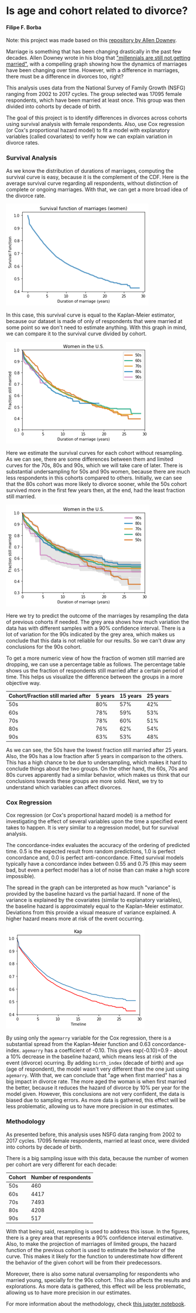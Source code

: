 # Is age and cohort related to divorce?

#### Filipe F. Borba

Note: this project was made based on this [repository by Allen Downey](https://github.com/AllenDowney/MarriageNSFG).

Marriage is something that has been changing drastically in the past few decades. Allen Downey wrote in his blog that ["millennials are still not getting married"](http://allendowney.blogspot.com/2016/10/millennials-are-still-not-getting.html), with a compelling graph showing how the dynamics of marriages have been changing over time. However, with a difference in marriages, there must be a difference in divorces too, right?

This analysis uses data from the National Survey of Family Growth (NSFG) ranging from 2002 to 2017 cycles. The group selected was 17095 female respondents, which have been married at least once. This group was then divided into cohorts by decade of birth.

The goal of this project is to identify differences in divorces across cohorts using survival analysis with female respondents. Also, use Cox regression (or Cox's proportional hazard model) to fit a model with explanatory variables (called covariates) to verify how we can explain variation in divorce rates.

### Survival Analysis

As we know the distribution of durations of marriages, computing the survival curve is easy, because it is the complement of the CDF.
Here is the average survival curve regarding all respondents, without distinction of complete or ongoing marriages. With that, we can get a more broad idea of the divorce rate.

![Mean survival curve](./figs/survival_function.png)

In this case, this survival curve is equal to the Kaplan-Meier estimator, because our dataset is made of only of respondents that were married at some point so we don't need to estimate anything. With this graph in mind, we can compare it to the survival curve divided by cohort.

![Survival curve divided by cohort](./figs/survival_cohort.png)

Here we estimate the survival curves for each cohort without resampling. As we can see, there are some differences between them and limited curves for the 70s, 80s and 90s, which we will take care of later. There is substantial undersampling for 50s and 90s women, because there are much less respondents in this cohorts compared to others.
Initially, we can see that the 80s cohort was more likely to divorce sooner, while the 50s cohort survived more in the first few years then, at the end, had the least fraction still married.

![Survival with predictions](./figs/predictions.png)

Here we try to predict the outcome of the marriages by resampling the data of previous cohorts if needed. The grey area shows how much variation the data has with different samples with a 90% confidence interval. There is a lot of variation for the 90s indicated by the grey area, which makes us conclude that this data is not reliable for our results. So we can't draw any conclusions for the 90s cohort.

To get a more numeric view of how the fraction of women still married are dropping, we can use a percentage table as follows. The percentage table shows us the fraction of respondents still married after a certain period of time. This helps us visualize the difference between the groups in a more objective way. 

| Cohort/Fraction still maried after | 5 years | 15 years | 25 years |
| ----- | ----- | ----- | ----- |
| 50s | 80% | 57% | 42% |
| 60s | 78% | 59% | 53% |
| 70s | 78% | 60% | 51% |
| 80s | 76% | 62% | 54% |
| 90s | 63% | 53% | 48% |

As we can see, the 50s have the lowest fraction still married after 25 years. Also, the 90s has a low fraction after 5 years in comparison to the others. This has a high chance to be due to undersampling, which makes it hard to conclude things about the two groups.
On the other hand, the 60s, 70s and 80s curves apparently had a similar behavior, which makes us think that our conclusions towards these groups are more solid. Next, we try to understand which variables can affect divorces.

### Cox Regression

Cox regression (or Cox's proportional hazard model) is a method for investigating the effect of several variables upon the time a specified event takes to happen. It is very similar to a regression model, but for survival analysis.

The concordance-index evaluates the accuracy of the ordering of predicted time. 0.5 is the expected result from random predictions, 1.0 is perfect concordance and, 0.0 is perfect anti-concordance. Fitted survival models typically have a concordance index between 0.55 and 0.75 (this may seem bad, but even a perfect model has a lot of noise than can make a high score impossible).

The spread in the graph can be interpreted as how much "variance" is provided by the baseline hazard vs the partial hazard. If none of the variance is explained by the covariates (similar to explanatory variables), the baseline hazard is approximately equal to the Kaplan-Meier estimator. Deviations from this provide a visual measure of variance explained. A higher hazard means more at risk of the event occurring. 

![Cox model with agemarry](./figs/agemarry_cox.png)

By using only the ```agemarry``` variable for the Cox regression, there is a substantial spread from the Kaplan-Meier function and 0.63 concordance-index. ```agemarry``` has a coefficient of -0.10. This gives exp(-0.10)=0.9 - about a 10% decrease in the baseline hazard, which means less at risk of the event (divorce) ocurring. By adding ```birth_index``` (decade of birth) and ```age``` (age of respondent), the model wasn't very different than the one just using ```agemarry```.
With that, we can conclude that "age when first married" has a big impact in divorce rate. The more aged the woman is when first married the better, because it reduces the hazard of divorce by 10% per year for the model given. However, this conclusions are not very confident, the data is biased due to sampling errors. As more data is gathered, this effect will be less problematic, allowing us to have more precision in our estimates.


### Methodology

As presented before, this analysis uses NSFG data ranging from 2002 to 2017 cycles. 17095 female respondents, married at least once,  were divided into cohorts by decade of birth. 

There is a big sampling issue with this data, because the number of women per cohort are very different for each decade:

| Cohort | Number of respondents |
| ----- | ----- |
| 50s | 460 |
| 60s | 4417 |
| 70s | 7493 |
| 80s | 4208 |
| 90s | 517 |

With that being said, resampling is used to address this issue. In the figures, there is a grey area that represents a 90% confidence interval estimative. Also, to make the projection of marriages of limited groups, the hazard function of the previous cohort is used to estimate the behavior of the curve. This makes it likely for the function to underestimate how different the behavior of the given cohort will be from their predecessors.

Moreover, there is also some natural oversampling for respondents who married young, specially for the 90s cohort. This also affects the results and explorations. As more data is gathered, this effect will be less problematic, allowing us to have more precision in our estimates.

For more information about the methodology, check [this jupyter notebook](https://github.com/filipefborba/MarriageNSFG/blob/master/project2/project2.ipynb).

